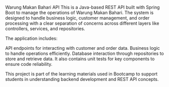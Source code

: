 Warung Makan Bahari API
This is a Java-based REST API built with Spring Boot to manage the operations of Warung Makan Bahari. The system is designed to handle business logic, customer management, and order processing with a clear separation of concerns across different layers like controllers, services, and repositories.

The application includes:

API endpoints for interacting with customer and order data.
Business logic to handle operations efficiently.
Database interaction through repositories to store and retrieve data.
It also contains unit tests for key components to ensure code reliability.

This project is part of the learning materials used in Bootcamp to support students in understanding backend development and REST API concepts.
